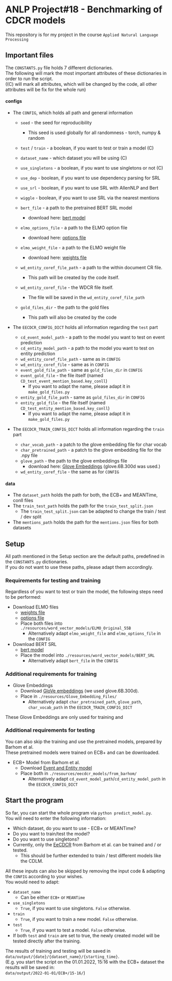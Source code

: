 # ANLP Project#18 - Benchmarking of CDCR models

This repository is for my project in the course `Applied Natural Language Processing`


## Important files
The ``CONSTANTS.py`` file holds 7 different dictionaries.\
The following will mark the most important attributes of these dictionaries in order to run the script.\
((C) will mark all attributes, which will be changed by the code, all other attributes will be fix for the whole run)
#### configs
+ The `CONFIG`, which holds all path and general information
    + `seed` - the seed for reproducibility
      + This seed is used globally for all randomness - torch, numpy & random
    + `test` / `train` - a boolean, if you want to test or train a model (C)
    + `dataset_name` - which dataset you will be using  (C)
    + `use_singletons` - a boolean, if you want to use singletons or not (C)
    + `use_dep` - boolean, if you want to use dependency parsing for SRL
    + `use_srl` - boolean, if you want to use SRL with AllenNLP and Bert
    + `wiggle` - boolean, if you want to use SRL via the nearest mentions
    + `bert_file` - a path to the pretrained BERT SRL model
      + download here: [bert model](https://s3-us-west-2.amazonaws.com/allennlp/models/bert-base-srl-2019.06.17.tar.gz)
    + `elmo_options_file` - a path to the ELMO option file
      + download here: [options file](https://s3-us-west-2.amazonaws.com/allennlp/models/elmo/2x4096_512_2048cnn_2xhighway_5.5B/elmo_2x4096_512_2048cnn_2xhighway_5.5B_options.json)
    + `elmo_weight_file` - a path to the ELMO weight file
      + download here: [weights file](https://s3-us-west-2.amazonaws.com/allennlp/models/elmo/2x4096_512_2048cnn_2xhighway_5.5B/elmo_2x4096_512_2048cnn_2xhighway_5.5B_weights.hdf5)

    + `wd_entity_coref_file_path` - a path to the within document CR file.
        + This path will be created by the code itself.
    + `wd_entity_coref_file` - the WDCR file itself.
        + The file will be saved in the `wd_entity_coref_file_path`
    + `gold_files_dir` - the path to the gold files
        + This path will also be created by the code



+ The `EECDCR_CONFIG_DICT` holds all information regarding the `test` part
  + `cd_event_model_path` - a path to the model you want to test on event prediction
  + `cd_entity_model_path` - a path to the model you want to test on entity prediction
  + `wd_entity_coref_file_path` - same as in `CONFIG`
  + `wd_entity_coref_file` - same as in `CONFIG`
  + `event_gold_file_path` - same as `gold_files_dir` in `CONFIG`
  + `event_gold_file` - the file itself (named `CD_test_event_mention_based.key_conll`)
    + If you want to adapt the name, please adapt it in `make_gold_files.py`
  + `entity_gold_file_path` - same as `gold_files_dir` in `CONFIG`
  + `entity_gold_file` - the file itself (named `CD_test_entity_mention_based.key_conll`)
    + If you want to adapt the name, please adapt it in `make_gold_files.py`



+ The `EECDCR_TRAIN_CONFIG_DICT` holds all information regarding the `train` part
  + `char_vocab_path` - a patch to the glove embedding file for char vocab
  + `char_pretrained_path` - a patch to the glove embedding file for the .npy file
  + `glove_path` - the path to the glove embeddings file
    + download here: [Glove Embeddings](https://nlp.stanford.edu/projects/glove/) (glove.6B.300d was used.)
  + `wd_entity_coref_file` - the same as for `CONFIG`


#### data
+ The `dataset_path` holds the path for both, the ECB+ and MEANTime, conll files
+ The `train_test_path` holds the path for the `train_test_split.json`
  + The `train_test_split.json` can be adapted to change the train / test / dev split
+ The `mentions_path` holds the path for the `mentions.json` files for both datasets


## Setup
All path mentioned in the Setup section are the default paths, predefined in the `CONSTANTS.py` dictionaries.\
If you do not want to use these paths, please adapt them accordingly.
### Requirements for testing and training

Regardless of you want to test or train the model, the following steps need to be performed:
+ Download ELMO files
  + [weights file](https://s3-us-west-2.amazonaws.com/allennlp/models/elmo/2x4096_512_2048cnn_2xhighway_5.5B/elmo_2x4096_512_2048cnn_2xhighway_5.5B_weights.hdf5)
  + [options file](https://s3-us-west-2.amazonaws.com/allennlp/models/elmo/2x4096_512_2048cnn_2xhighway_5.5B/elmo_2x4096_512_2048cnn_2xhighway_5.5B_options.json)
  + Place both files into ```./resources/word_vector_models/ELMO_Original_55B```
    + Alternatively adapt ``elmo_weight_file`` and ``elmo_options_file`` in the `CONFIG`
+ Download BERT SRL
  + [bert model](https://s3-us-west-2.amazonaws.com/allennlp/models/bert-base-srl-2019.06.17.tar.gz)
  + Place the model into ```./resources/word_vector_models/BERT_SRL```
    + Alternatively adapt `bert_file` in the `CONFIG`


### Additional requirements for training
+ Glove Embeddings
    + Download [GloVe embeddings](https://nlp.stanford.edu/projects/glove/) (we used glove.6B.300d).
    + Place in ``./resources/Glove_Embedding_Files/``
      + Alternatively adapt `char_pretrained_path`, `glove_path`, `char_vocab_path` in the `EECDCR_TRAIN_CONFIG_DICT`

These Glove Embeddings are only used for training and 

### Additional requirements for testing
You can also skip the training and use the pretrained models, prepared by Barhom et al.\
These pretrained models were trained on ECB+ and can be downloaded.
+ ECB+ Model from Barhom et al.
  + Download [Event and Entity model](https://drive.google.com/open?id=197jYq5lioefABWP11cr4hy4Ohh1HMPGK)
  + Place both in `./resources/eecdcr_models/from_barhom/`
     + Alternatively adapt `cd_event_model_path`/`cd_entity_model_path` in the `EECDCR_CONFIG_DICT`


## Start the program
So far, you can start the whole program via `python predict_model.py`.\
You will need to enter the following information:
+ Which dataset, do you want to use - ECB+ or MEANTime?
+ Do you want to train/test the model?
+ Do you want to use singletons?
+ Currently, only the [EeCDCR](https://github.com/shanybar/event_entity_coref_ecb_plus) from Barhom et al. can be trained and / or tested.
  + This should be further extended to train / test different models like the CDLM.

All these inputs can also be skipped by removing the input code & adapting the ``CONFIG`` according to your wishes.\
You would need to adapt:
+ ``dataset_name``
  + Can be either `ECB+` or `MEANTime`
+ ``use_singletons``
  + `True`, if you want to use singletons. `False` otherwise.
+ ``train``
  + `True`, if you want to train a new model. `False` otherwise.
+ ``test``
  + `True`, if you want to test a model. `False` otherwise.
+ If both `test` and `train` are set to true, the newly created model will be tested directly after the training.

The results of training and testing will be saved in ``data/output/{date}/{dataset_name}/{starting_time}``.\
(E.g. you start the script on the 01.01.2022, 15:16 with the ECB+ dataset the results will be saved in:\
``data/output/2022-01-01/ECB+/15-16/``)
